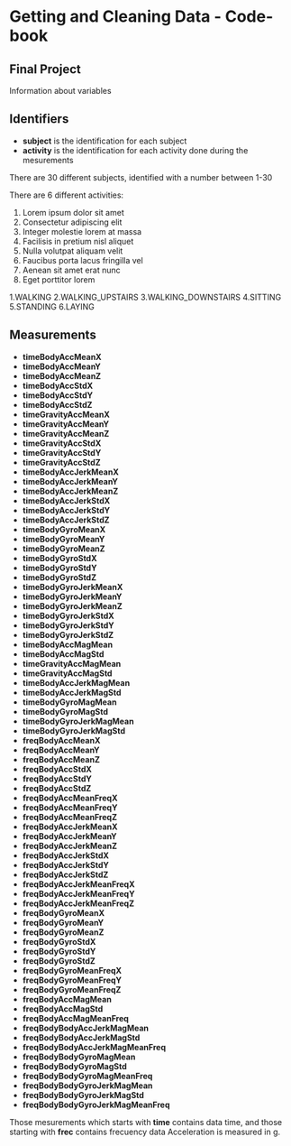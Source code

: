 # Getting and Cleaning Data - Code-book
## Final Project

Information about variables

## Identifiers
* **subject** is the identification for each subject
* **activity** is the identification for each activity done during the mesurements

There are 30 different subjects, identified with a number between 1-30

There are 6 different activities:

1. Lorem ipsum dolor sit amet
2. Consectetur adipiscing elit
3. Integer molestie lorem at massa
4. Facilisis in pretium nisl aliquet
5. Nulla volutpat aliquam velit
6. Faucibus porta lacus fringilla vel
7. Aenean sit amet erat nunc
8. Eget porttitor lorem

1.WALKING
2.WALKING_UPSTAIRS
3.WALKING_DOWNSTAIRS
4.SITTING
5.STANDING
6.LAYING


## Measurements
* **timeBodyAccMeanX**
* **timeBodyAccMeanY**
* **timeBodyAccMeanZ**
* **timeBodyAccStdX**
* **timeBodyAccStdY**
* **timeBodyAccStdZ**
* **timeGravityAccMeanX**
* **timeGravityAccMeanY**
* **timeGravityAccMeanZ**
* **timeGravityAccStdX**
* **timeGravityAccStdY**
* **timeGravityAccStdZ**
* **timeBodyAccJerkMeanX**
* **timeBodyAccJerkMeanY**
* **timeBodyAccJerkMeanZ**
* **timeBodyAccJerkStdX**
* **timeBodyAccJerkStdY**
* **timeBodyAccJerkStdZ**
* **timeBodyGyroMeanX**
* **timeBodyGyroMeanY**
* **timeBodyGyroMeanZ**
* **timeBodyGyroStdX**
* **timeBodyGyroStdY**
* **timeBodyGyroStdZ**
* **timeBodyGyroJerkMeanX**
* **timeBodyGyroJerkMeanY**          
* **timeBodyGyroJerkMeanZ**
* **timeBodyGyroJerkStdX**
* **timeBodyGyroJerkStdY**
* **timeBodyGyroJerkStdZ**
* **timeBodyAccMagMean**
* **timeBodyAccMagStd**
* **timeGravityAccMagMean**
* **timeGravityAccMagStd**    
* **timeBodyAccJerkMagMean**
* **timeBodyAccJerkMagStd**
* **timeBodyGyroMagMean**
* **timeBodyGyroMagStd**
* **timeBodyGyroJerkMagMean**
* **timeBodyGyroJerkMagStd**
* **freqBodyAccMeanX**
* **freqBodyAccMeanY**
* **freqBodyAccMeanZ**
* **freqBodyAccStdX**
* **freqBodyAccStdY**
* **freqBodyAccStdZ**
* **freqBodyAccMeanFreqX**
* **freqBodyAccMeanFreqY**
* **freqBodyAccMeanFreqZ**
* **freqBodyAccJerkMeanX**
* **freqBodyAccJerkMeanY**
* **freqBodyAccJerkMeanZ**
* **freqBodyAccJerkStdX**
* **freqBodyAccJerkStdY**
* **freqBodyAccJerkStdZ**
* **freqBodyAccJerkMeanFreqX**
* **freqBodyAccJerkMeanFreqY**
* **freqBodyAccJerkMeanFreqZ**
* **freqBodyGyroMeanX**
* **freqBodyGyroMeanY**
* **freqBodyGyroMeanZ**
* **freqBodyGyroStdX**
* **freqBodyGyroStdY**
* **freqBodyGyroStdZ**
* **freqBodyGyroMeanFreqX**
* **freqBodyGyroMeanFreqY**
* **freqBodyGyroMeanFreqZ**
* **freqBodyAccMagMean**
* **freqBodyAccMagStd**
* **freqBodyAccMagMeanFreq**
* **freqBodyBodyAccJerkMagMean**
* **freqBodyBodyAccJerkMagStd**
* **freqBodyBodyAccJerkMagMeanFreq**
* **freqBodyBodyGyroMagMean**
* **freqBodyBodyGyroMagStd**
* **freqBodyBodyGyroMagMeanFreq**
* **freqBodyBodyGyroJerkMagMean**
* **freqBodyBodyGyroJerkMagStd**
* **freqBodyBodyGyroJerkMagMeanFreq**

Those mesurements which starts with __time__ contains data time, and those starting with __frec__ contains frecuency data
Acceleration is measured in g.
